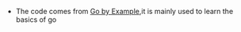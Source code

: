* The code comes from [Go by Example](https://gobyexample.com/),it is mainly used to learn the basics of go
